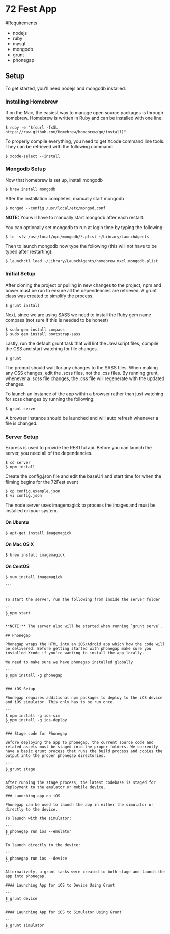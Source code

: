72 Fest App
===========


#Requirements

* nodejs
* ruby
* mysql
* mongodb
* grunt
* phonegap

## Setup

To get started,  you'll need nodejs and mongodb installed.

### Installing Homebrew

If on the Mac, the easiest way to manage open source packages is through homebrew. Homebrew is written in Ruby and can be installed with one line:

```
$ ruby -e "$(curl -fsSL https://raw.github.com/Homebrew/homebrew/go/install)"
```

To properly compile everything, you need to get Xcode command line tools. They can be retrieved with the following command:

```
$ xcode-select --install
```

### Mongodb Setup

Now that homebrew is set up, install mongodb

```
$ brew install mongodb
```

After the installation completes, manually start mongodb

```
$ mongod --config /usr/local/etc/mongod.conf
```

**NOTE:** You will have to manually start mongodb after each restart.

You can optionally set mongodb to run at login time by typing the following:

```
$ ln -sfv /usr/local/opt/mongodb/*.plist ~/Library/LaunchAgents
```

Then to launch mongodb now type the following (this will not have to be typed after restarting):

```
$ launchctl load ~/Library/LaunchAgents/homebrew.mxcl.mongodb.plist
```


### Initial Setup

After cloning the project or pulling in new changes to the project, npm and bower must be run to ensure all the dependencies are retrieved. A grunt class was created to simplify the process.

```
$ grunt install
```

Next, since we are using SASS we need to install the Ruby gem name compass (not sure if this is needed to be honest)

```
$ sudo gem install compass
$ sudo gem install bootstrap-sass
```

Lastly, run the default grunt task that will lint the Javascript files, compile the CSS and start watching for file changes.

```
$ grunt
```

The prompt should wait for any changes to the SASS files. When making any CSS changes, edit the .scss files, not the .css files. By running grunt, whenever a .scss file changes, the .css file will regenerate with the updated changes.


To launch an instance of the app within a browser rather than just watching for scss changes by running the following:

```
$ grunt serve
```

A browser instance should be launched and will auto refresh whenever a file is changed.

### Server Setup
Express is used to provide the RESTful api. Before you can launch the server, you need all of the dependencies.

```
$ cd server
$ npm install
```

Create the config.json file and edit the baseUrl and start time for when the filming begins for the 72Fest event

```
$ cp config.example.json
$ vi config.json
```

The node server uses imagemagick to process the images and must be installed on your system.

#### On Ubuntu

```
$ apt-get install imagemagick
```
#### On Mac OS X

```
$ brew install imagemagick
```

#### On CentOS

````
$ yum install imagemagick

```


To start the server, run the following from inside the server folder

```
$ npm start
```

**NOTE:** The server also will be started when running `grunt serve`.

## Phonegap

Phonegap wraps the HTML into an iOS/Adroid app which how the code will be delivered. Before getting started with phonegap make sure you installed Xcode if you're wanting to install the app locally.

We need to make sure we have phonegap installed globally

```
$ npm install -g phonegap
```

### iOS Setup

Phonegap requires additional npm packages to deploy to the iOS device and iOS simulator. This only has to be run once.

```
$ npm install -g ios-sim
$ npm install -g ios-deploy
```

### Stage code for Phonegap

Before deploying the app to phonegap, the current source code and related assets must be staged into the proper folders. We currently have a basic grunt process that runs the build process and copies the output into the proper phonegap directories.

```
$ grunt stage
```

After running the stage process, the latest codebase is staged for deployment to the emulator or mobile device.

### Launching app on iOS

Phonegap can be used to launch the app in either the simulator or directly to the device.

To launch with the simulator:

```
$ phonegap run ios --emulator
```

To launch directly to the device:

```
$ phonegap run ios --device
```

Alternatively, a grunt tasks were created to both stage and launch the app into phonegap.

#### Launching App for iOS to Device Using Grunt

```
$ grunt device
```

#### Launching App for iOS to Simulator Using Grunt

```
$ grunt simulator
```
